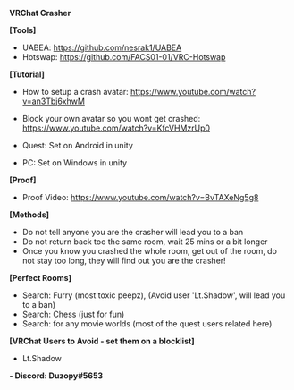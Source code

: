 <b>VRChat Crasher</b><br>

<b>[Tools]</b><br>
- UABEA: https://github.com/nesrak1/UABEA
- Hotswap: https://github.com/FACS01-01/VRC-Hotswap

<b>[Tutorial]</b><br>
- How to setup a crash avatar: https://www.youtube.com/watch?v=an3Tbj6xhwM<br>
- Block your own avatar so you wont get crashed: https://www.youtube.com/watch?v=KfcVHMzrUp0<br>

- Quest: Set on Android in unity
- PC: Set on Windows in unity

<b>[Proof]</b><br>

- Proof Video: https://www.youtube.com/watch?v=BvTAXeNg5g8

<b>[Methods]</b><br>
- Do not tell anyone you are the crasher will lead you to a ban
- Do not return back too the same room, wait 25 mins or a bit longer
- Once you know you crashed the whole room, get out of the room, do not stay too long, they will find out you are the crasher!

<b>[Perfect Rooms]</b>
- Search: Furry (most toxic peepz), (Avoid user 'Lt.Shadow', will lead you to a ban) 
- Search: Chess (just for fun)
- Search: for any movie worlds (most of the quest users related here)

<b>[VRChat Users to Avoid - set them on a blocklist]</b>
- Lt.Shadow

<b>- Discord: Duzopy#5653</b>
